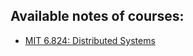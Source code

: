 ## Available notes of courses:

- [MIT 6.824: Distributed Systems](./mit-distributed-systems/README.md)